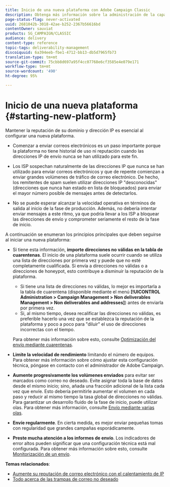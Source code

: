 ```yaml
---
title: Inicio de una nueva plataforma con Adobe Campaign Classic
description: Obtenga más información sobre la administración de la capacidad de envío al iniciar una nueva plataforma con Adobe Campaign Classic.
page-status-flag: never-activated
uuid: 2681042b-3018-42ae-b252-2367b56616bd
contentOwner: sauviat
products: SG_CAMPAIGN/CLASSIC
audience: delivery
content-type: reference
topic-tags: deliverability-management
discoiquuid: 6a394eeb-fbe1-4712-bb13-db5d7965fb73
translation-type: tm+mt
source-git-commit: 75cbb8d697a95f4cc07768e6cf3585e4e079e171
workflow-type: tm+mt
source-wordcount: '490'
ht-degree: 95%

---
```



# Inicio de una nueva plataforma {#starting-new-platform}

Mantener la reputación de su dominio y dirección IP es esencial al configurar una nueva plataforma.

* Comenzar a enviar correos electrónicos es un paso importante porque la plataforma no tiene historial de uso ni reputación cuando las direcciones IP de envío nunca se han utilizado para este fin.

* Los ISP sospechan naturalmente de las direcciones IP que nunca se han utilizado para enviar correos electrónicos y que de repente comienzan a enviar grandes volúmenes de tráfico de correo electrónico. De hecho, los remitentes de spam suelen utilizar direcciones IP &quot;desconocidas&quot; (direcciones que nunca han estado en lista de bloqueados) para enviar el mayor número posible de mensajes antes de detectarlos.

* No se puede esperar alcanzar la velocidad operativa en términos de salida al inicio de la fase de producción. Además, no debería intentar enviar mensajes a este ritmo, ya que podría llevar a los ISP a bloquear las direcciones de envío y comprometer seriamente el resto de la fase de inicio.

A continuación se enumeran los principios principales que deben seguirse al iniciar una nueva plataforma:

* Si tiene esta información, **importe direcciones no válidas en la tabla de cuarentenas**.
El inicio de una plataforma suele ocurrir cuando se utiliza una lista de direcciones por primera vez y puede que no esté completamente cualificada. Si envía a direcciones no válidas o a direcciones de honeypot, esto contribuye a disminuir la reputación de la plataforma.

   * Si tiene una lista de direcciones no válidas, lo mejor es importarla a la tabla de cuarentena (disponible mediante el menú **[!UICONTROL Administration > Campaign Management > Non deliverables Management > Non deliverables and addresses]**) antes de enviarla por primera vez.
   * Si, al mismo tiempo, desea recalificar las direcciones no válidas, es preferible hacerlo una vez que se establezca la reputación de la plataforma y poco a poco para &quot;diluir&quot; el uso de direcciones incorrectas con el tiempo.

   Para obtener más información sobre esto, consulte [Optimización del envío mediante cuarentenas](../../delivery/using/understanding-quarantine-management.md#optimizing-your-delivery-through-quarantines).
* **Limite la velocidad de rendimiento** limitando el número de equipos. Para obtener más información sobre cómo ajustar esta configuración técnica, póngase en contacto con el administrador de Adobe Campaign.
* **Aumente progresivamente los volúmenes enviados** para evitar ser marcados como correo no deseado. Evite asignar toda la base de datos desde el mismo inicio; sino, añada una fracción adicional de la lista cada vez que envíe. Esto debería permitirle aumentar el volumen en cada paso y reducir al mismo tiempo la tasa global de direcciones no válidas. Para garantizar un desarrollo fluido de la fase de inicio, puede utilizar olas. Para obtener más información, consulte [Envío mediante varias olas](../../delivery/using/steps-sending-the-delivery.md#sending-using-multiple-waves).
* **Envíe regularmente**. En cierta medida, es mejor enviar pequeñas tomas con regularidad que grandes campañas esporádicamente.
* **Preste mucha atención a los informes de envío**. Los indicadores de error altos pueden significar que una configuración técnica está mal configurada. Para obtener más información sobre esto, consulte [Monitorización de un envío](../../delivery/using/monitoring-a-delivery.md).

**Temas relacionados**:
* [Aumente su reputación de correo electrónico con el calentamiento de IP](https://helpx.adobe.com/campaign/kb/increase-email-rep-ip-warming.html)
* [Todo acerca de las trampas de correo no deseado](https://helpx.adobe.com/campaign/kb/spam-traps.html)